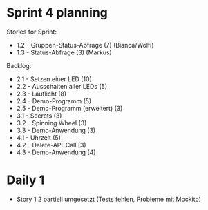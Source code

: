 # Sprint 4 planning

Stories for Sprint:
- 1.2 - Gruppen-Status-Abfrage (7) (Bianca/Wolfi)
- 1.3 - Status-Abfrage (3) (Markus)

Backlog:
- 2.1 - Setzen einer LED (10)
- 2.2 - Ausschalten aller LEDs (5)
- 2.3 - Lauflicht (8)
- 2.4 - Demo-Programm (5)
- 2.5 - Demo-Programm (erweitert) (3)
- 3.1 - Secrets (3)
- 3.2 - Spinning Wheel (3)
- 3.3 - Demo-Anwendung (3)
- 4.1 - Uhrzeit (5)
- 4.2 - Delete-API-Call (3)
- 4.3 - Demo-Anwendung (4)

# Daily 1

- Story 1.2 partiell umgesetzt (Tests fehlen, Probleme mit Mockito)
